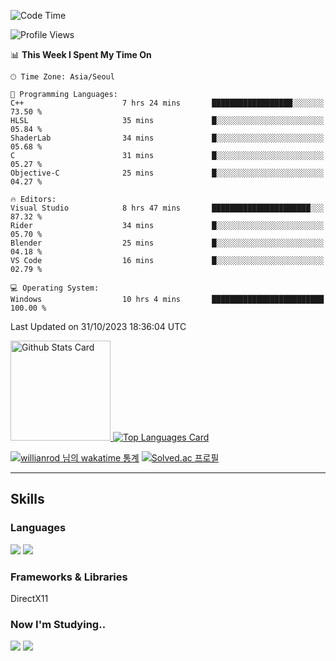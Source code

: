 <!--START_SECTION:waka-->
![Code Time](http://img.shields.io/badge/Code%20Time-663%20hrs%2044%20mins-blue)

![Profile Views](http://img.shields.io/badge/Profile%20Views-19-blue)

📊 **This Week I Spent My Time On** 

```text
🕑︎ Time Zone: Asia/Seoul

💬 Programming Languages: 
C++                      7 hrs 24 mins       ██████████████████░░░░░░░   73.50 % 
HLSL                     35 mins             █░░░░░░░░░░░░░░░░░░░░░░░░   05.84 % 
ShaderLab                34 mins             █░░░░░░░░░░░░░░░░░░░░░░░░   05.68 % 
C                        31 mins             █░░░░░░░░░░░░░░░░░░░░░░░░   05.27 % 
Objective-C              25 mins             █░░░░░░░░░░░░░░░░░░░░░░░░   04.27 % 

🔥 Editors: 
Visual Studio            8 hrs 47 mins       ██████████████████████░░░   87.32 % 
Rider                    34 mins             █░░░░░░░░░░░░░░░░░░░░░░░░   05.70 % 
Blender                  25 mins             █░░░░░░░░░░░░░░░░░░░░░░░░   04.18 % 
VS Code                  16 mins             █░░░░░░░░░░░░░░░░░░░░░░░░   02.79 % 

💻 Operating System: 
Windows                  10 hrs 4 mins       █████████████████████████   100.00 % 
```


 Last Updated on 31/10/2023 18:36:04 UTC
<!--END_SECTION:waka-->


<!-- [![Anurag's github stats](https://github-readme-stats.vercel.app/api?username=heosumin518)](https://github.com/anuraghazra/github-readme-stats) -->

<!-- markdownlint-disable MD033 -->
<a href="https://github.com/anuraghazra/github-readme-stats#github-stats-card">
  <img
    src="https://github-readme-stats.vercel.app/api?username=heosumin518&hide_title=true&show_icons=true&include_all_commits=true&count_private=true&hide_border=true&theme=onedark&title_color=5f4b8b&text_color=f0eee9&icon_color=00abc0"
    alt="Github Stats Card"
    height="160"
  />
</a>
<a href="https://github.com/anuraghazra/github-readme-stats#top-languages-card">
  <img
    src="https://github-readme-stats.vercel.app/api/top-langs?username=heosumin518&hide=css,tex&hide_title=true&layout=compact&langs_count=8&hide_border=true&theme=onedark&title_color=5f4b8b&text_color=f0eee9&icon_color=00abc0"
    alt="Top Languages Card"
  />
</a>

[![willianrod 님의 wakatime 통계](https://github-readme-stats.vercel.app/api/wakatime?username=heosumin518&layout=compact&count_private=true)](https://wakatime.com/@heosumin518) [![Solved.ac
프로필](http://mazassumnida.wtf/api/v2/generate_badge?boj=heosumin)](https://solved.ac/heosumin)


---

## Skills

### Languages

<img src="https://img.shields.io/badge/C-A8B9CC?style=flat-square&logo=C&logoColor=white"/> <img src="https://img.shields.io/badge/C++-00599C?style=flat-square&logo=C%2B%2B&logoColor=white"/>

### Frameworks & Libraries

DirectX11

### Now I'm Studying..

<img src="https://img.shields.io/badge/CSharp-239120?style=flat-square&logo=CSharp&logoColor=white"/> <img src="https://img.shields.io/badge/OpenGL-5586A4?style=flat-square&logo=OpenGL&logoColor=white"/>

